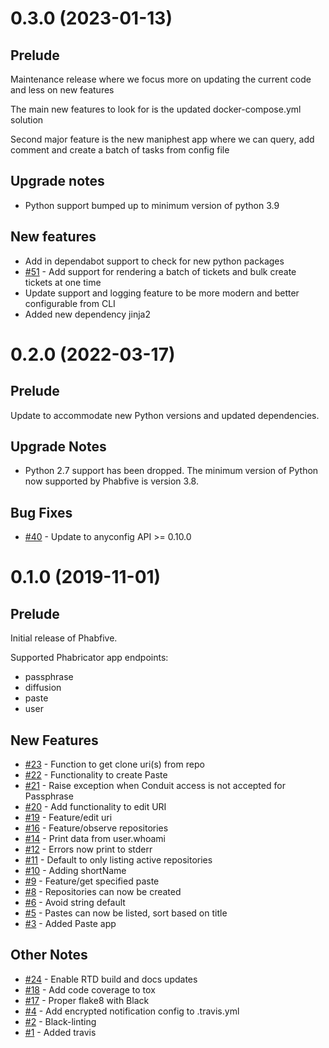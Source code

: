# 0.3.0 (2023-01-13)

## Prelude

Maintenance release where we focus more on updating the current code and less on new features

The main new features to look for is the updated docker-compose.yml solution

Second major feature is the new maniphest app where we can query, add comment and create a batch of tasks from config file


## Upgrade notes

* Python support bumped up to minimum version of python 3.9


## New features

* Add in dependabot support to check for new python packages
* [#51](https://github.com/dynamist/phabfive/pull/51) - Add support for rendering a batch of tickets and bulk create tickets at one time
* Update support and logging feature to be more modern and better configurable from CLI
* Added new dependency jinja2


# 0.2.0 (2022-03-17)

## Prelude

Update to accommodate new Python versions and updated dependencies.

## Upgrade Notes

* Python 2.7 support has been dropped. The minimum version of Python now supported by Phabfive is version 3.8.

## Bug Fixes

* [#40](https://github.com/dynamist/phabfive/pull/40) - Update to anyconfig API >= 0.10.0

# 0.1.0 (2019-11-01)

## Prelude

Initial release of Phabfive.

Supported Phabricator app endpoints:

 - passphrase
 - diffusion
 - paste
 - user

## New Features

* [#23](https://github.com/dynamist/phabfive/pull/23) - Function to get clone uri(s) from repo
* [#22](https://github.com/dynamist/phabfive/pull/22) - Functionality to create Paste
* [#21](https://github.com/dynamist/phabfive/pull/21) - Raise exception when Conduit access is not accepted for Passphrase
* [#20](https://github.com/dynamist/phabfive/pull/20) - Add functionality to edit URI
* [#19](https://github.com/dynamist/phabfive/pull/19) - Feature/edit uri
* [#16](https://github.com/dynamist/phabfive/pull/16) - Feature/observe repositories
* [#14](https://github.com/dynamist/phabfive/pull/14) - Print data from user.whoami
* [#12](https://github.com/dynamist/phabfive/pull/12) - Errors now print to stderr
* [#11](https://github.com/dynamist/phabfive/pull/11) - Default to only listing active repositories
* [#10](https://github.com/dynamist/phabfive/pull/10) - Adding shortName
* [#9](https://github.com/dynamist/phabfive/pull/9) - Feature/get specified paste
* [#8](https://github.com/dynamist/phabfive/pull/8) - Repositories can now be created
* [#6](https://github.com/dynamist/phabfive/pull/6) - Avoid string default
* [#5](https://github.com/dynamist/phabfive/pull/5) - Pastes can now be listed, sort based on title
* [#3](https://github.com/dynamist/phabfive/pull/3) - Added Paste app

## Other Notes

* [#24](https://github.com/dynamist/phabfive/pull/24) - Enable RTD build and docs updates
* [#18](https://github.com/dynamist/phabfive/pull/18) - Add code coverage to tox
* [#17](https://github.com/dynamist/phabfive/pull/17) - Proper flake8 with Black
* [#4](https://github.com/dynamist/phabfive/pull/4) - Add encrypted notification config to .travis.yml
* [#2](https://github.com/dynamist/phabfive/pull/2) - Black-linting
* [#1](https://github.com/dynamist/phabfive/pull/1) - Added travis
